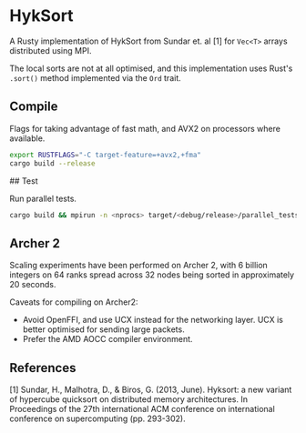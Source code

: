 # HykSort

A Rusty implementation of HykSort from Sundar et. al [1] for ```Vec<T>``` arrays distributed using MPI.

The local sorts are not at all optimised, and this implementation uses Rust's ```.sort()``` method implemented via the ```Ord``` trait.


## Compile

Flags for taking advantage of fast math, and AVX2 on processors where available.

```bash
export RUSTFLAGS="-C target-feature=+avx2,+fma"
cargo build --release
```

## Test

Run parallel tests.

```bash
cargo build && mpirun -n <nprocs> target/<debug/release>/parallel_tests
```

## Archer 2

Scaling experiments have been performed on Archer 2, with 6 billion integers on 64 ranks spread across 32 nodes being sorted in approximately 20 seconds.

Caveats for compiling on Archer2:

- Avoid OpenFFI, and use UCX instead for the networking layer. UCX is better optimised for sending large packets.
- Prefer the AMD AOCC compiler environment.

## References

[1] Sundar, H., Malhotra, D., & Biros, G. (2013, June). Hyksort: a new variant of hypercube quicksort on distributed memory architectures. In Proceedings of the 27th international ACM conference on international conference on supercomputing (pp. 293-302).
